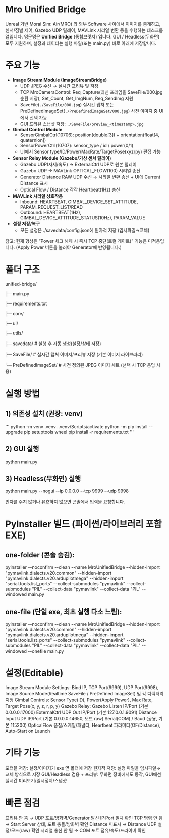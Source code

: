 # Mro Unified Bridge

Unreal 기반 Morai Sim: Air(MRO) 와 외부 Software 사이에서 이미지를 중계하고, 센서/짐벌 제어, Gazebo UDP 릴레이, MAVLink 시리얼 변환 등을 수행하는 데스크톱 앱입니다. 영문명은 **Unified Bridge** (통합브릿지) 입니다.
GUI / Headless(무화면) 모두 지원하며, 설정과 데이터는 실행 파일(또는 main.py) 바로 아래에 저장합니다.

# 주요 기능
- **Image Stream Module (ImageStreamBridge)**
  - UDP JPEG 수신 → 실시간 프리뷰 및 저장
  - TCP MroCameraControl: Req_Capture(최신 프레임을 SaveFile/000.jpg 순환 저장), Set_Count, Get_ImgNum, Req_SendImg 지원
  - SaveFile(`./SaveFile/000.jpg`) 실시간 캡처 또는 PreDefinedImageSet(`./PreDefinedImageSet/000.jpg`) 사전 이미지 중 UI에서 선택 가능
  - GUI 프리뷰 스냅샷 저장: `./SaveFile/preview_<timestamp>.jpg`
- **Gimbal Control Module**
  - SensorGimbalCtrl(10706): position(double[3]) + orientation(float[4, quaternion])
  - SensorPowerCtrl(10707): sensor_type / id / power(0/1)
  - UI에서 Sensor type/ID/Power/MaxRate/TargetPose(xyzrpy) 편집 가능
- **Sensor Relay Module (Gazebo/가상 센서 릴레이)**
  - Gazebo UDP(자세/속도) → ExternalCtrl UDP로 원본 릴레이
  - Gazebo UDP → MAVLink OPTICAL_FLOW(100) 시리얼 송신
  - Generator Distance RAW UDP 수신 → 시리얼 변환 송신 + UI에 Current Distance 표시
  - Optical Flow / Distance 각각 Heartbeat(1Hz) 송신
- **MAVLink 시리얼 상호작용**
  - Inbound: HEARTBEAT, GIMBAL_DEVICE_SET_ATTITUDE, PARAM_REQUEST_LIST/READ
  - Outbound: HEARTBEAT(1Hz), GIMBAL_DEVICE_ATTITUDE_STATUS(10Hz), PARAM_VALUE
- **설정 저장/복구**
  - 모든 설정은 ./savedata/config.json에 원자적 저장 (임시파일→교체)

참고: 현재 형상은 “Power 체크 해제 시 즉시 TCP 중단(로컬 게이트)” 기능은 미적용입니다. (Apply Power 버튼을 눌러야 Generator에 반영됩니다.)

# 폴더 구조
unified-bridge/

├─ main.py

├─ requirements.txt

├─ core/

├─ ui/

├─ utils/

├─ savedata/        # 실행 후 자동 생성(설정/상태 저장)

├─ SaveFile/        # 실시간 캡처 이미지/프리뷰 저장 (기본 이미지 라이브러리)

└─ PreDefinedImageSet/ # 사전 정의된 JPEG 이미지 세트 (선택 시 TCP 응답 사용)

# 실행 방법
## 1) 의존성 설치 (권장: venv)
'''
 python -m venv .venv
 .\.venv\Scripts\activate
 python -m pip install --upgrade pip setuptools wheel
 pip install -r requirements.txt
'''

## 2) GUI 실행
 python main.py

## 3) Headless(무화면) 실행
 python main.py --nogui --ip 0.0.0.0 --tcp 9999 --udp 9998

인자를 주지 않거나 유효하지 않으면 콘솔에서 입력을 요청합니다.

# PyInstaller 빌드 (파이썬/라이브러리 포함 EXE)

## one-folder (콘솔 숨김):
pyinstaller --noconfirm --clean --name MroUnifiedBridge --hidden-import "pymavlink.dialects.v20.common" --hidden-import "pymavlink.dialects.v20.ardupilotmega" --hidden-import "serial.tools.list_ports" --collect-submodules "pymavlink" --collect-submodules "PIL" --collect-data "pymavlink" --collect-data "PIL" --windowed main.py
## one-file (단일 exe, 최초 실행 다소 느림):

pyinstaller --noconfirm --clean --name MroUnifiedBridge --hidden-import "pymavlink.dialects.v20.common" --hidden-import "pymavlink.dialects.v20.ardupilotmega" --hidden-import "serial.tools.list_ports" --collect-submodules "pymavlink" --collect-submodules "PIL" --collect-data "pymavlink" --collect-data "PIL" --windowed --onefile main.py

# 설정(Editable)
 Image Stream Module Settings: Bind IP, TCP Port(9999), UDP Port(9998), Image Source Mode(Realtime SaveFile / PreDefined ImageSet) 및 각 디렉터리 지정
 Gimbal Controls: Sensor Type(ID), Power(Apply Power), Max Rate, Target Pose(x, y, z, r, p, y)
 Gazebo Relay:
Gazebo Listen IP/Port (기본 0.0.0.0:17000)
ExternalCtrl UDP Out IP/Port (기본 127.0.0.1:9091)
Distance Input UDP IP/Port (기본 0.0.0.0:14650, 모드 raw)
Serial(COM) / Baud (공용, 기본 115200)
OpticalFlow 품질/스케일/패널티, Heartbeat 파라미터(OF/Distance), Auto-Start on Launch

# 기타 기능
 포터블 저장: 설정/이미지가 exe 옆 폴더에 저장
 원자적 저장: 설정 파일을 임시파일→교체 방식으로 저장
 GUI/Headless 겸용 + 프리뷰: 무화면 장비에서도 동작, GUI에선 실시간 미리보기/일시정지/스냅샷

# 빠른 점검
 프리뷰 안 뜸 → UDP 포트/방화벽/Generator 발신 IP·Port 일치 확인
 TCP 명령 안 됨 → Start Server 상태, 포트 충돌/방화벽 확인
 Distance 미표시 → Distance UDP 설정/모드(raw) 확인
 시리얼 송신 안 됨 → COM 포트 점유/속도/드라이버 확인
